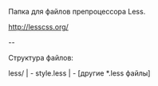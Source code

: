 Папка для файлов препроцессора Less.

http://lesscss.org/

--

Структура файлов:

less/
| - style.less
| - [другие *.less файлы]
